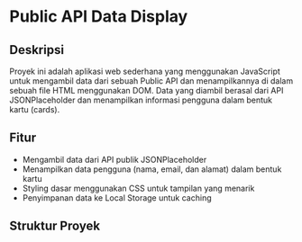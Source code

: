 # Public API Data Display

## Deskripsi
Proyek ini adalah aplikasi web sederhana yang menggunakan JavaScript untuk mengambil data dari sebuah Public API dan menampilkannya di dalam sebuah file HTML menggunakan DOM. Data yang diambil berasal dari API JSONPlaceholder dan menampilkan informasi pengguna dalam bentuk kartu (cards).

## Fitur
- Mengambil data dari API publik JSONPlaceholder
- Menampilkan data pengguna (nama, email, dan alamat) dalam bentuk kartu
- Styling dasar menggunakan CSS untuk tampilan yang menarik
- Penyimpanan data ke Local Storage untuk caching

## Struktur Proyek
